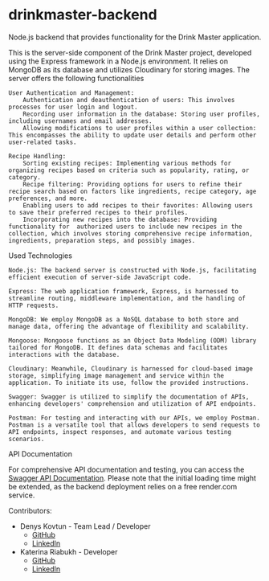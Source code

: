 # drinkmaster-backend

 Node.js backend that provides functionality for the Drink Master application.

This is the server-side component of the Drink Master project, developed using the Express framework in a Node.js environment. It relies on MongoDB as its database and utilizes Cloudinary for storing images. The server offers the following functionalities

    User Authentication and Management:
        Authentication and deauthentication of users: This involves processes for user login and logout.
        Recording user information in the database: Storing user profiles, including usernames and email addresses.
        Allowing modifications to user profiles within a user collection: This encompasses the ability to update user details and perform other user-related tasks.

    Recipe Handling:
        Sorting existing recipes: Implementing various methods for organizing recipes based on criteria such as popularity, rating, or category.
        Recipe filtering: Providing options for users to refine their recipe search based on factors like ingredients, recipe category, age preferences, and more.
        Enabling users to add recipes to their favorites: Allowing users to save their preferred recipes to their profiles.
        Incorporating new recipes into the database: Providing functionality for  authorized users to include new recipes in the collection, which involves storing comprehensive recipe information, ingredients, preparation steps, and possibly images.

Used Technologies

    Node.js: The backend server is constructed with Node.js, facilitating efficient execution of server-side JavaScript code.

    Express: The web application framework, Express, is harnessed to streamline routing, middleware implementation, and the handling of HTTP requests.

    MongoDB: We employ MongoDB as a NoSQL database to both store and manage data, offering the advantage of flexibility and scalability.

    Mongoose: Mongoose functions as an Object Data Modeling (ODM) library tailored for MongoDB. It defines data schemas and facilitates interactions with the database.

    Cloudinary: Meanwhile, Cloudinary is harnessed for cloud-based image storage, simplifying image management and service within the application. To initiate its use, follow the provided instructions.

    Swagger: Swagger is utilized to simplify the documentation of APIs, enhancing developers' comprehension and utilization of API endpoints.

    Postman: For testing and interacting with our APIs, we employ Postman. Postman is a versatile tool that allows developers to send requests to API endpoints, inspect responses, and automate various testing scenarios.



API Documentation

For comprehensive API documentation and testing, you can access the [Swagger API Documentation](https://drink-master-app.onrender.com/api-docs/). Please note that the initial loading time might be extended, as the backend deployment relies on a free render.com service.


Contributors:

- Denys Kovtun - Team Lead / Developer
  - [GitHub](https://github.com/Soundlover1984)
  - [LinkedIn](https://www.linkedin.com/in/denys-kovtun/)
- Katerina Riabukh - Developer
  - [GitHub](https://github.com/Katerina-Riabukh)
  - [LinkedIn](https://www.linkedin.com/in/katerinariabukh/)